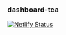 ### dashboard-tca

[![Netlify Status](https://api.netlify.com/api/v1/badges/9319d7bd-4614-4e32-a812-d9c2de9c9e7f/deploy-status)](https://app.netlify.com/sites/glowing-kulfi-a577e3/deploys)
